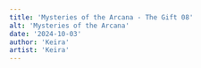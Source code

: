 ```yaml
---
title: 'Mysteries of the Arcana - The Gift 08'
alt: 'Mysteries of the Arcana'
date: '2024-10-03'
author: 'Keira'
artist: 'Keira'
---
```

